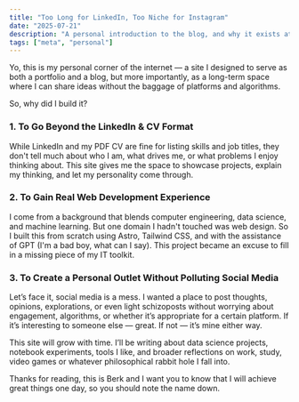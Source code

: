```yaml
---
title: "Too Long for LinkedIn, Too Niche for Instagram"
date: "2025-07-21"
description: "A personal introduction to the blog, and why it exists at all."
tags: ["meta", "personal"]
---
```


Yo, this is my personal corner of the internet — a site I designed to serve as both a portfolio and a blog, but more importantly, as a long-term space where I can share ideas without the baggage of platforms and algorithms.

So, why did I build it?

### 1. To Go Beyond the LinkedIn & CV Format
While LinkedIn and my PDF CV are fine for listing skills and job titles, they don't tell much about who I am, what drives me, or what problems I enjoy thinking about. This site gives me the space to showcase projects, explain my thinking, and let my personality come through.

### 2. To Gain Real Web Development Experience
I come from a background that blends computer engineering, data science, and machine learning. But one domain I hadn't touched was web design. So I built this from scratch using Astro, Tailwind CSS, and with the assistance of GPT (I'm a bad boy, what can I say). This project became an excuse to fill in a missing piece of my IT toolkit.

### 3. To Create a Personal Outlet Without Polluting Social Media
Let’s face it, social media is a mess. I wanted a place to post thoughts, opinions, explorations, or even light schizoposts without worrying about engagement, algorithms, or whether it’s appropriate for a certain platform. If it’s interesting to someone else — great. If not — it’s mine either way.

This site will grow with time. I’ll be writing about data science projects, notebook experiments, tools I like, and broader reflections on work, study, video games or whatever philosophical rabbit hole I fall into.

Thanks for reading, this is Berk and I want you to know that I will achieve great things one day, so you should note the name down. 